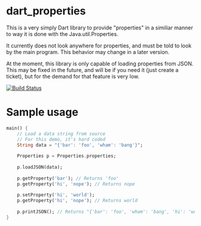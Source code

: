 dart\_properties
=======================

This is a very simply Dart library to provide "properties" in a similiar manner to way it is done with the Java.util.Properties.

It currently does not look anywhere for properties, and must be told to look by the main program. This behavior may change in a later version.

At the moment, this library is only capable of loading properties from JSON. This may be fixed in the future, and will be if you need it (just create a ticket), but for the demand for that feature is very low.

[![Build Status](https://drone.io/github.com/GK-12/dart_properties/status.png)](https://drone.io/github.com/GK-12/dart_properties/latest)

Sample usage
============

```dart
main() {
	// Load a data string from source
	// For this demo, it's hard coded
	String data = "{'bar': 'foo', 'wham': 'bang'}";
	
	Properties p = Properties.properties;
	
	p.loadJSON(data);
	
	p.getProperty('bar'); // Returns 'foo'
	p.getProperty('hi', 'nope'); // Returns nope
	
	p.setProperty('hi', 'world');
	p.getProperty('hi', 'nope'); // Returns world
	
	p.printJSON(); // Returns "{'bar': 'foo', 'wham': 'bang', 'hi': 'world'}"
}
```
